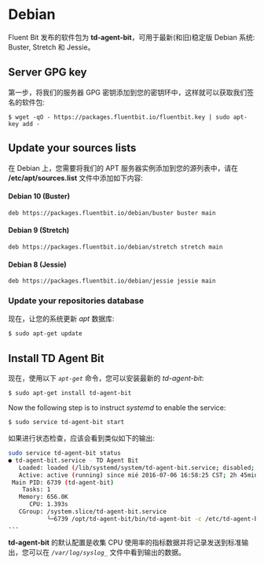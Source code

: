# Debian

Fluent Bit 发布的软件包为 **td-agent-bit**，可用于最新(和旧)稳定版 Debian 系统: Buster, Stretch 和 Jessie。

## Server GPG key

第一步，将我们的服务器 GPG 密钥添加到您的密钥环中，这样就可以获取我们签名的软件包:

```text
$ wget -qO - https://packages.fluentbit.io/fluentbit.key | sudo apt-key add -
```

## Update your sources lists

在 Debian 上，您需要将我们的 APT 服务器实例添加到您的源列表中，请在 **/etc/apt/sources.list** 文件中添加如下内容:

#### Debian 10 \(Buster\)

```text
deb https://packages.fluentbit.io/debian/buster buster main
```

#### Debian 9 \(Stretch\)

```text
deb https://packages.fluentbit.io/debian/stretch stretch main
```

#### Debian 8 \(Jessie\)

```text
deb https://packages.fluentbit.io/debian/jessie jessie main
```

### Update your repositories database

现在，让您的系统更新 _apt_ 数据库:

```bash
$ sudo apt-get update
```

## Install TD Agent Bit

现在，使用以下 _`apt-get`_ 命令，您可以安装最新的 _td-agent-bit_:

```text
$ sudo apt-get install td-agent-bit
```

Now the following step is to instruct _systemd_ to enable the service:

```bash
$ sudo service td-agent-bit start
```

如果进行状态检查，应该会看到类似如下的输出:

```bash
sudo service td-agent-bit status
● td-agent-bit.service - TD Agent Bit
   Loaded: loaded (/lib/systemd/system/td-agent-bit.service; disabled; vendor preset: enabled)
   Active: active (running) since mié 2016-07-06 16:58:25 CST; 2h 45min ago
 Main PID: 6739 (td-agent-bit)
    Tasks: 1
   Memory: 656.0K
      CPU: 1.393s
   CGroup: /system.slice/td-agent-bit.service
           └─6739 /opt/td-agent-bit/bin/td-agent-bit -c /etc/td-agent-bit/td-agent-bit.conf
...
```

**td-agent-bit** 的默认配置是收集 CPU 使用率的指标数据并将记录发送到标准输出，您可以在 _`/var/log/syslog_`_ 文件中看到输出的数据。
